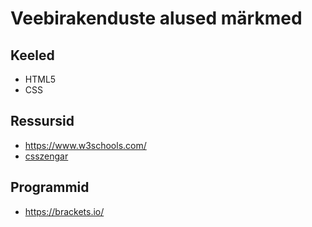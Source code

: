 # Veebirakenduste alused märkmed

## Keeled
- HTML5
- CSS

## Ressursid
- https://www.w3schools.com/
- [csszengar](https://www.csszengarden.com/)

## Programmid
- https://brackets.io/
